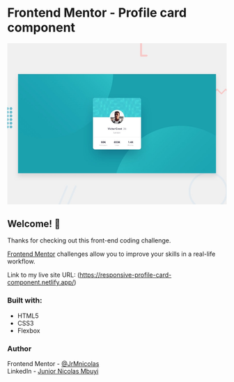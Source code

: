 # Frontend Mentor - Profile card component

![Design preview for the Profile card component coding challenge](./design/desktop-preview.jpg)

## Welcome! 👋

Thanks for checking out this front-end coding challenge.

[Frontend Mentor](https://www.frontendmentor.io) challenges allow you to improve your skills in a real-life workflow.

Link to my live site URL: 
(https://responsive-profile-card-component.netlify.app/)

### Built with:
* HTML5
* CSS3
* Flexbox


### Author
Frontend Mentor - [@JrMnicolas](https://www.frontendmentor.io/profile/JrMnicolas)  
LinkedIn - [Junior Nicolas Mbuyi](https://www.linkedin.com/in/junior-nicolas-mbuyi-49159a1b1/)  

